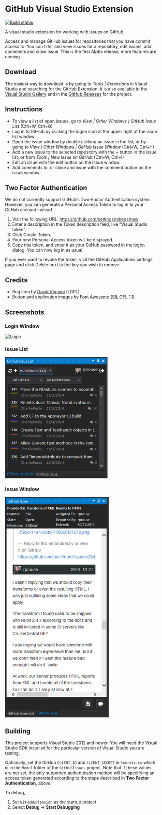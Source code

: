 GitHub Visual Studio Extension
===============

[![Build status](https://ci.appveyor.com/api/projects/status/cq3t38xds110oxb8/branch/master?svg=true)](https://ci.appveyor.com/project/rprouse/githubextension/branch/master)

A visual studio extension for working with issues on GitHub. 

Access and manage GitHub issues for repositories that you have commit access to. You can filter and view issues for a repository, edit issues, add comments and close issue. This is the first Alpha release, more features are coming. 

## Download ##

The easiest way to download is by going to *Tools | Extensions* in Visual Studio and searching for the GitHub Extension. It is also available in the [Visual Studio Gallery](https://visualstudiogallery.msdn.microsoft.com/e4ba5ebd-bcd5-4e20-8375-bb8cbdd71d7e) and in the [GitHub Releases](https://github.com/rprouse/GitHubExtension/releases) for the project. 

## Instructions ##

- To view a list of open issues, go to *View | Other Windows | GitHub Issue List* (Ctrl+W, Ctrl+G)
- Log in to GitHub by clicking the logon icon at the upper right of the issue list window
- Open the issue window by double clicking an issue in the list, or by going to *View | Other Windows | GitHub Issue Window* (Ctrl+W, Ctrl+H)
- Add a new issue to the selected repository with the + button in the issue list, or from *Tools | New Issue on GitHub* (Ctrl+W, Ctrl+I)
- Edit an issue with the edit button on the Issue window
- Add comments to, or close and issue with the comment button on the issue window

## Two Factor Authentication ##

We do not currently support GitHub's Two-Factor Authentication system. However, you can generate a Personal Access Token to log in to your GitHub account instead.

1. Visit the following URL: https://github.com/settings/tokens/new
2. Enter a description in the Token description field, like "Visual Studio token".
3. Click Create Token.
4. Your new Personal Access token will be displayed.
5. Copy this token, and enter it as your GitHub password in the logon dialog. You can now log in as usual.

If you ever want to revoke the token, visit the GitHub Applications settings page and click Delete next to the key you wish to remove.

## Credits ##

- Bug Icon by [David Vignoni](http://www.icon-king.com/) (LGPL)
- Button and application images by [Font Awesome](http://fortawesome.github.io/Font-Awesome/) ([SIL OFL 1.1](http://scripts.sil.org/OFL))

## Screenshots ##

### Login Window ###

![Login](http://i.imgur.com/1kmTNER.png)

### Issue List ###

![Issue List](/images/issue_list.png)

### Issue Window ###

![Issue Window](/images/issue.png)

## Building ##

This project supports Visual Studio 2012 and newer. You will need the Visual Studio SDK installed for the particular version of Visual Studio you are testing.

Optionally, set the GitHub `CLIENT_ID` and `CLIENT_SECRET` in `Secrets.cs` which is in the
`Model` folder of the `GitHubIssues` project. Note that if these values are not set, the
only supported authentication method will be specifying an access token generated according
to the steps described in **Two Factor Authentication**, above.

To debug, 

1. Set `GitHubExtension` as the startup project
2. Select **Debug** &rarr; **Start Debugging**
